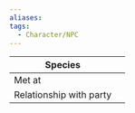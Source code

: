 ```yaml
---
aliases:
tags:
  - Character/NPC
---
```


| Species                 |     |
| ----------------------- | --- |
| Met at                  |     |
| Relationship with party |     |
